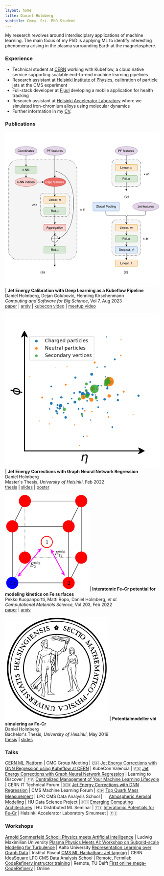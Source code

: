```yaml
---
layout: home
title: Daniel Holmberg
subtitle: Comp. Sci. PhD Student
---
```


My research revolves around interdisciplary applications of machine learning. The main focus of my PhD is applying ML to identify interesting phenomena arising in the plasma surrounding Earth at the magnetosphere.

### Experience

- Technical student at [CERN](https://home.cern) working with Kubeflow, a cloud native service supporting scalable end-to-end machine learning pipelines
- Research assistant at [Helsinki Institute of Physics](https://hip.fi), calibration of particle jets at the CMS experiment
- Full-stack developer at [Fjuul](https://fjuul.com) devloping a mobile application for health tracking
- Research assistant at [Helsinki Accelerator Laboratory](https://helsinki.fi/en/researchgroups/helsinki-accelerator-laboratory) where we simulated iron-chromium alloys using molecular dynamics
- Further information in my [CV](assets/resume.pdf).

### Publications

![article](assets/img/jec_models.png) | **Jet Energy Calibration with Deep Learning as a Kubeflow Pipeline** <br> Daniel Holmberg, Dejan Golubovic, Henning Kirschenmann <br> _Computing and Software for Big Science_, Vol 7, Aug 2023 <br> [paper](https://doi.org/10.1007/s41781-023-00103-y) \| [arxiv](https://arxiv.org/abs/2308.12724) \| [kubecon video](https://youtu.be/iqbsbXZDjs8) \| [meetup video](https://youtu.be/AWZT9ZYgohY)

![article](assets/img/particle_cloud_simple.png) | **Jet Energy Corrections with Graph Neural Network Regression** <br> Daniel Holmberg <br> Master's Thesis, _University of Helsinki_, Feb 2022 <br> [thesis](http://urn.fi/URN:NBN:fi:hulib-202205302154) \| [slides](https://indico.ijclab.in2p3.fr/event/5999/timetable/#32-jet-energy-corrections-with) \| [poster](https://indico.physik.uni-muenchen.de/event/173/contributions/862/)

![article](assets/img/fecr_migration.png) | **Interatomic Fe–Cr potential for modeling kinetics on Fe surfaces** <br> Pekko Kuopanportti, Matti Ropo, Daniel Holmberg, _et al._ <br> _Computational Materials Science_, Vol 203, Feb 2022 <br> [paper](https://doi.org/10.1016/j.commatsci.2021.110840) \| [arxiv](https://arxiv.org/abs/2105.12859)

![article](assets/img/sectio_physica.png) | **Potentialmodeller vid simulering av Fe-Cr** <br> Daniel Holmberg <br> Bachelor's Thesis, _University of Helsinki_, May 2019 <br> [thesis](assets/bsc_thesis.pdf) \| [slides](assets/slides/fecr_simumeet19.pdf)

### Talks

[CERN ML Platform](https://indico.cern.ch/event/1174414/#15-cern-ml-platform) | CMG Group Meeting | :switzerland:
[Jet Energy Corrections with GNN Regression using Kubeflow at CERN](https://kccnceu2022.sched.com/event/ytqv/jet-energy-corrections-with-gnn-regression-using-kubeflow-at-cern-daniel-holmberg-dejan-golubovic-cern) | KubeCon Valencia | :es:
[Jet Energy Corrections with Graph Neural Network Regression](https://indico.ijclab.in2p3.fr/event/5999/timetable/#32-jet-energy-corrections-with) | Learning to Discover | :fr:
[Centralized Management of Your Machine Learning Lifecycle](assets/slides/kubeflow_ittf21.pdf) | CERN IT Technical Forum | :switzerland:
[Jet Energy Corrections with DNN Regression](assets/slides/jec_dnn_cms21.pdf) | CMS Machine Learning Forum | :switzerland: 
[Top Quark Mass Measurement](assets/slides/top_mass_das21.pdf) | LPC CMS Data Analysis School | ㅤ
[Atmospheric Aerosol Modeling](assets/slides/aerosol_modeling_hu20.pdf) | HU Data Science Project | :finland:
[Emerging Computing Architectures](assets/slides/emerging_architectures_hu20.pdf) | HU Distributed ML Seminar | :finland:
[Interatomic Potentials for Fe-Cr](assets/slides/fecr_simumeet19.pdf) | Helsinki Accelerator Laboratory Simumeet | :finland:

### Workshops

[Arnold Sommerfeld School: Physics meets Artificial Intelligence](https://www.theorie.physik.uni-muenchen.de/activities/schools/asc_school_2022/index.html) | Ludwig Maximilian University
[Plasma Physics Meets AI: Workshop on Subgrid-scale Modeling for Turbulence](https://wiki.aalto.fi/display/astroAI) | Aalto University
[Representation Learning over Graph Data](https://indico.ijclab.in2p3.fr/event/5999/timetable/#day-2022-04-19) | Institut Pascal
[CMS ML Hackathon: Jet tagging](https://indico.cern.ch/event/1079395) | CERN IdeaSquare 
[LPC CMS Data Analysis School](https://indico.cern.ch/event/966368) | Remote, Fermilab 
[CodeRefinery instructor training](https://coderefinery.github.io/2020-06-24-instructor-training) | Remote, TU Delft 
[First online mega-CodeRefinery](https://coderefinery.github.io/2020-05-25-online/#helpers) | Online
